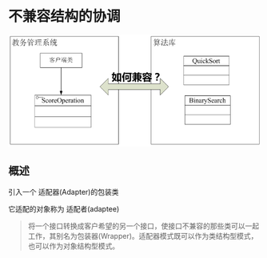 

# 不兼容结构的协调

![](adaptor-question.jpg)

## 概述

引入一个 适配器(Adapter)的包装类

它适配的对象称为  适配者(adaptee)

> 将一个接口转换成客户希望的另一个接口，使接口不兼容的那些类可以一起工作，其别名为包装器(Wrapper)。适配器模式既可以作为类结构型模式，也可以作为对象结构型模式。

